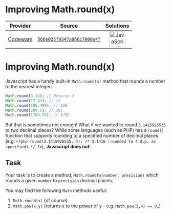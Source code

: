 [_metadata_:generated]: - "true"

# Improving Math.round(x)

<!-- INFO TABLE BEGIN -->

| Provider                                        | Source                                                                               | Solutions                                                                                                                                                    |
| :---------------------------------------------: | :----------------------------------------------------------------------------------: | :----------------------------------------------------------------------------------------------------------------------------------------------------------: |
| [Codewars](../../../docs/providers/Codewars.md) | [`56be025f9347a066c7000e4f`](https://www.codewars.com/kata/56be025f9347a066c7000e4f) | [<img src="https://res.cloudinary.com/rascaltwo/image/upload/v1631924076/javascript_ehszr7.svg" alt="JavaScript" title="JavaScript" width="50" />](solve.js) |

<!-- INFO TABLE END -->

# Improving Math.round(x)

Javascript has a handy built-in ```Math.round(x)``` method that rounds a number to the nearest integer:

```javascript
Math.round(3.14); // Returns 3
Math.round(17.43); // 17
Math.round(198.499); // 198
Math.round(200.5); // 201
Math.round(1784.76); // 1785
```

But that is sometimes not enough!  What if we wanted to round ```3.1415926535``` to two decimal places?  While some languages (such as PHP) has a ```round()``` function that supports rounding to a specified number of decimal places (e.g. ```<?php round(3.1415926535, 4); /* 3.1416 (rounded to 4 d.p. as specified) */ ?>```), **Javascript does not**!

## Task

Your task is to create a method, ```Math.roundTo(number, precision)``` which rounds a given ```number``` to ```precision``` decimal places.

You may find the following ```Math``` methods useful:

1. ```Math.round(x)``` (of course)
2. ```Math.pow(x,y)``` (returns x to the power of y - e.g. ```Math.pow(3,4) == 81```)

